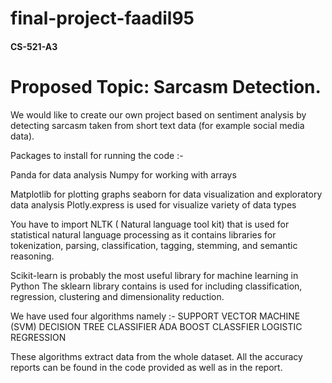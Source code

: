 # final-project-faadil95
#### CS-521-A3


# Proposed Topic: Sarcasm Detection.

We would like to create our own project based on sentiment analysis by detecting sarcasm taken from short text data (for example social media data).

Packages to install for running the code :-

Panda for data analysis
Numpy for working with arrays

Matplotlib for plotting graphs
seaborn for data visualization and exploratory data analysis
Plotly.express  is used for visualize variety of data types

You have to import NLTK ( Natural language tool kit) that is used for statistical natural language processing as it contains libraries for tokenization, parsing, classification, tagging, stemming, and semantic reasoning.

Scikit-learn is probably the most useful library for
machine learning in Python
The sklearn library contains is used for including classification, regression, clustering and dimensionality reduction.

We have used four algorithms namely :-
SUPPORT VECTOR MACHINE (SVM)
DECISION TREE CLASSIFIER
ADA BOOST CLASSFIER
LOGISTIC REGRESSION

These algorithms extract data from the whole dataset.
All the accuracy reports can be found in the code provided as well as in the report.

